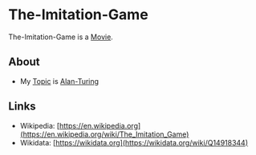 # The-Imitation-Game

The-Imitation-Game is a [Movie](200300000.md).

## About

- My [Topic](600051.md) is [Alan-Turing](70000010.md)

## Links

- Wikipedia: [https://en.wikipedia.org](https://en.wikipedia.org/wiki/The_Imitation_Game)
- Wikidata: [https://wikidata.org](https://wikidata.org/wiki/Q14918344)
